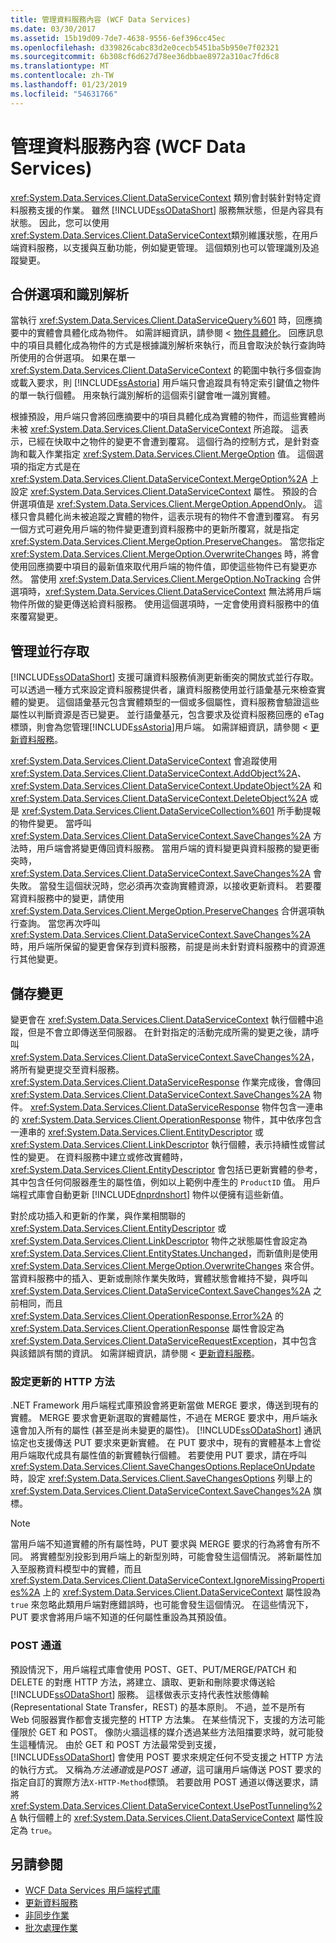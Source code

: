 ```yaml
---
title: 管理資料服務內容 (WCF Data Services)
ms.date: 03/30/2017
ms.assetid: 15b19d09-7de7-4638-9556-6ef396cc45ec
ms.openlocfilehash: d339826cabc83d2e0cecb5451ba5b950e7f02321
ms.sourcegitcommit: 6b308cf6d627d78ee36dbbae8972a310ac7fd6c8
ms.translationtype: MT
ms.contentlocale: zh-TW
ms.lasthandoff: 01/23/2019
ms.locfileid: "54631766"
---
```

# <a name="managing-the-data-service-context-wcf-data-services"></a>管理資料服務內容 (WCF Data Services)
<xref:System.Data.Services.Client.DataServiceContext> 類別會封裝針對特定資料服務支援的作業。 雖然 [!INCLUDE[ssODataShort](../../../../includes/ssodatashort-md.md)] 服務無狀態，但是內容具有狀態。 因此，您可以使用<xref:System.Data.Services.Client.DataServiceContext>類別維護狀態，在用戶端資料服務，以支援與互動功能，例如變更管理。 這個類別也可以管理識別及追蹤變更。  
  
## <a name="merge-options-and-identity-resolution"></a>合併選項和識別解析  
 當執行 <xref:System.Data.Services.Client.DataServiceQuery%601> 時，回應摘要中的實體會具體化成為物件。 如需詳細資訊，請參閱 <<c0> [ 物件具體化](../../../../docs/framework/data/wcf/object-materialization-wcf-data-services.md)。 回應訊息中的項目具體化成為物件的方式是根據識別解析來執行，而且會取決於執行查詢時所使用的合併選項。 如果在單一 <xref:System.Data.Services.Client.DataServiceContext> 的範圍中執行多個查詢或載入要求，則 [!INCLUDE[ssAstoria](../../../../includes/ssastoria-md.md)] 用戶端只會追蹤具有特定索引鍵值之物件的單一執行個體。 用來執行識別解析的這個索引鍵會唯一識別實體。  
  
 根據預設，用戶端只會將回應摘要中的項目具體化成為實體的物件，而這些實體尚未被 <xref:System.Data.Services.Client.DataServiceContext> 所追蹤。 這表示，已經在快取中之物件的變更不會遭到覆寫。 這個行為的控制方式，是針對查詢和載入作業指定 <xref:System.Data.Services.Client.MergeOption> 值。 這個選項的指定方式是在 <xref:System.Data.Services.Client.DataServiceContext.MergeOption%2A> 上設定 <xref:System.Data.Services.Client.DataServiceContext> 屬性。 預設的合併選項值是 <xref:System.Data.Services.Client.MergeOption.AppendOnly>。 這樣只會具體化尚未被追蹤之實體的物件，這表示現有的物件不會遭到覆寫。 有另一個方式可避免用戶端的物件變更遭到資料服務中的更新所覆寫，就是指定 <xref:System.Data.Services.Client.MergeOption.PreserveChanges>。 當您指定 <xref:System.Data.Services.Client.MergeOption.OverwriteChanges> 時，將會使用回應摘要中項目的最新值來取代用戶端的物件值，即使這些物件已有變更亦然。 當使用 <xref:System.Data.Services.Client.MergeOption.NoTracking> 合併選項時，<xref:System.Data.Services.Client.DataServiceContext> 無法將用戶端物件所做的變更傳送給資料服務。 使用這個選項時，一定會使用資料服務中的值來覆寫變更。  
  
## <a name="managing-concurrency"></a>管理並行存取  
 [!INCLUDE[ssODataShort](../../../../includes/ssodatashort-md.md)] 支援可讓資料服務偵測更新衝突的開放式並行存取。 可以透過一種方式來設定資料服務提供者，讓資料服務使用並行語彙基元來檢查實體的變更。 這個語彙基元包含實體類型的一個或多個屬性，資料服務會驗證這些屬性以判斷資源是否已變更。 並行語彙基元，包含要求及從資料服務回應的 eTag 標頭，則會為您管理[!INCLUDE[ssAstoria](../../../../includes/ssastoria-md.md)]用戶端。 如需詳細資訊，請參閱 <<c0> [ 更新資料服務](../../../../docs/framework/data/wcf/updating-the-data-service-wcf-data-services.md)。  
  
 <xref:System.Data.Services.Client.DataServiceContext> 會追蹤使用 <xref:System.Data.Services.Client.DataServiceContext.AddObject%2A>、<xref:System.Data.Services.Client.DataServiceContext.UpdateObject%2A> 和 <xref:System.Data.Services.Client.DataServiceContext.DeleteObject%2A> 或是 <xref:System.Data.Services.Client.DataServiceCollection%601> 所手動提報的物件變更。 當呼叫 <xref:System.Data.Services.Client.DataServiceContext.SaveChanges%2A> 方法時，用戶端會將變更傳回資料服務。 當用戶端的資料變更與資料服務的變更衝突時，<xref:System.Data.Services.Client.DataServiceContext.SaveChanges%2A> 會失敗。 當發生這個狀況時，您必須再次查詢實體資源，以接收更新資料。 若要覆寫資料服務中的變更，請使用 <xref:System.Data.Services.Client.MergeOption.PreserveChanges> 合併選項執行查詢。 當您再次呼叫 <xref:System.Data.Services.Client.DataServiceContext.SaveChanges%2A> 時，用戶端所保留的變更會保存到資料服務，前提是尚未針對資料服務中的資源進行其他變更。  
  
## <a name="saving-changes"></a>儲存變更  
 變更會在 <xref:System.Data.Services.Client.DataServiceContext> 執行個體中追蹤，但是不會立即傳送至伺服器。 在針對指定的活動完成所需的變更之後，請呼叫 <xref:System.Data.Services.Client.DataServiceContext.SaveChanges%2A>，將所有變更提交至資料服務。 <xref:System.Data.Services.Client.DataServiceResponse> 作業完成後，會傳回 <xref:System.Data.Services.Client.DataServiceContext.SaveChanges%2A> 物件。 <xref:System.Data.Services.Client.DataServiceResponse> 物件包含一連串的 <xref:System.Data.Services.Client.OperationResponse> 物件，其中依序包含一連串的 <xref:System.Data.Services.Client.EntityDescriptor> 或 <xref:System.Data.Services.Client.LinkDescriptor> 執行個體，表示持續性或嘗試性的變更。 在資料服務中建立或修改實體時，<xref:System.Data.Services.Client.EntityDescriptor> 會包括已更新實體的參考，其中包含任何伺服器產生的屬性值，例如以上範例中產生的 `ProductID` 值。 用戶端程式庫會自動更新 [!INCLUDE[dnprdnshort](../../../../includes/dnprdnshort-md.md)] 物件以便擁有這些新值。  
  
 對於成功插入和更新的作業，與作業相關聯的 <xref:System.Data.Services.Client.EntityDescriptor> 或 <xref:System.Data.Services.Client.LinkDescriptor> 物件之狀態屬性會設定為 <xref:System.Data.Services.Client.EntityStates.Unchanged>，而新值則是使用 <xref:System.Data.Services.Client.MergeOption.OverwriteChanges> 來合併。 當資料服務中的插入、更新或刪除作業失敗時，實體狀態會維持不變，與呼叫 <xref:System.Data.Services.Client.DataServiceContext.SaveChanges%2A> 之前相同，而且 <xref:System.Data.Services.Client.OperationResponse.Error%2A> 的 <xref:System.Data.Services.Client.OperationResponse> 屬性會設定為 <xref:System.Data.Services.Client.DataServiceRequestException>，其中包含與該錯誤有關的資訊。 如需詳細資訊，請參閱 <<c0> [ 更新資料服務](../../../../docs/framework/data/wcf/updating-the-data-service-wcf-data-services.md)。  
  
### <a name="setting-the-http-method-for-updates"></a>設定更新的 HTTP 方法  
 .NET Framework 用戶端程式庫預設會將更新當做 MERGE 要求，傳送到現有的實體。 MERGE 要求會更新選取的實體屬性，不過在 MERGE 要求中，用戶端永遠會加入所有的屬性 (甚至是尚未變更的屬性)。 [!INCLUDE[ssODataShort](../../../../includes/ssodatashort-md.md)] 通訊協定也支援傳送 PUT 要求來更新實體。 在 PUT 要求中，現有的實體基本上會從用戶端取代成具有屬性值的新實體執行個體。 若要使用 PUT 要求，請在呼叫 <xref:System.Data.Services.Client.SaveChangesOptions.ReplaceOnUpdate> 時，設定 <xref:System.Data.Services.Client.SaveChangesOptions> 列舉上的 <xref:System.Data.Services.Client.DataServiceContext.SaveChanges%2A> 旗標。  
  
> [!NOTE]
>  當用戶端不知道實體的所有屬性時，PUT 要求與 MERGE 要求的行為將會有所不同。 將實體型別投影到用戶端上的新型別時，可能會發生這個情況。 將新屬性加入至服務資料模型中的實體，而且 <xref:System.Data.Services.Client.DataServiceContext.IgnoreMissingProperties%2A> 上的 <xref:System.Data.Services.Client.DataServiceContext> 屬性設為 `true` 來忽略此類用戶端對應錯誤時，也可能會發生這個情況。 在這些情況下，PUT 要求會將用戶端不知道的任何屬性重設為其預設值。  
  
### <a name="post-tunneling"></a>POST 通道  
 預設情況下，用戶端程式庫會使用 POST、GET、PUT/MERGE/PATCH 和 DELETE 的對應 HTTP 方法，將建立、讀取、更新和刪除要求傳送給 [!INCLUDE[ssODataShort](../../../../includes/ssodatashort-md.md)] 服務。 這樣做表示支持代表性狀態傳輸 (Representational State Transfer，REST) 的基本原則。 不過，並不是所有 Web 伺服器實作都會支援完整的 HTTP 方法集。 在某些情況下，支援的方法可能僅限於 GET 和 POST。 像防火牆這樣的媒介透過某些方法阻擋要求時，就可能發生這種情況。 由於 GET 和 POST 方法最常受到支援，[!INCLUDE[ssODataShort](../../../../includes/ssodatashort-md.md)] 會使用 POST 要求來規定任何不受支援之 HTTP 方法的執行方式。 又稱為*方法通道*或是*POST 通道*，這可讓用戶端傳送 POST 要求的指定自訂的實際方法`X-HTTP-Method`標頭。 若要啟用 POST 通道以傳送要求，請將 <xref:System.Data.Services.Client.DataServiceContext.UsePostTunneling%2A> 執行個體上的 <xref:System.Data.Services.Client.DataServiceContext> 屬性設定為 `true`。  
  
## <a name="see-also"></a>另請參閱
- [WCF Data Services 用戶端程式庫](../../../../docs/framework/data/wcf/wcf-data-services-client-library.md)
- [更新資料服務](../../../../docs/framework/data/wcf/updating-the-data-service-wcf-data-services.md)
- [非同步作業](../../../../docs/framework/data/wcf/asynchronous-operations-wcf-data-services.md)
- [批次處理作業](../../../../docs/framework/data/wcf/batching-operations-wcf-data-services.md)
